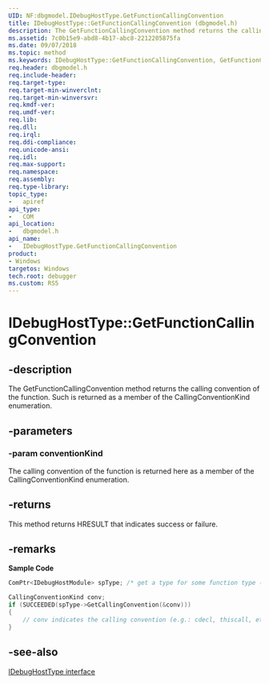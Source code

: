 ```yaml
---
UID: NF:dbgmodel.IDebugHostType.GetFunctionCallingConvention
title: IDebugHostType::GetFunctionCallingConvention (dbgmodel.h)
description: The GetFunctionCallingConvention method returns the calling convention of the function. Such is returned as a member of the CallingConventionKind enumeration. 
ms.assetid: 7c0b15e9-abd8-4b17-abc8-2212205875fa
ms.date: 09/07/2018
ms.topic: method
ms.keywords: IDebugHostType::GetFunctionCallingConvention, GetFunctionCallingConvention, IDebugHostType.GetFunctionCallingConvention, IDebugHostType::GetFunctionCallingConvention, IDebugHostType.GetFunctionCallingConvention
req.header: dbgmodel.h
req.include-header:
req.target-type:
req.target-min-winverclnt:
req.target-min-winversvr:
req.kmdf-ver:
req.umdf-ver:
req.lib:
req.dll:
req.irql: 
req.ddi-compliance:
req.unicode-ansi:
req.idl:
req.max-support:
req.namespace:
req.assembly:
req.type-library: 
topic_type: 
-	apiref
api_type: 
-	COM
api_location: 
-	dbgmodel.h
api_name: 
-	IDebugHostType.GetFunctionCallingConvention
product:
- Windows
targetos: Windows
tech.root: debugger
ms.custom: RS5
---
```


# IDebugHostType::GetFunctionCallingConvention


## -description

The GetFunctionCallingConvention method returns the calling convention of the function. Such is returned as a member of the CallingConventionKind enumeration. 

## -parameters

### -param conventionKind
The calling convention of the function is returned here as a member of the CallingConventionKind enumeration.



## -returns
This method returns HRESULT that indicates success or failure.

## -remarks

**Sample Code**

```cpp
ComPtr<IDebugHostModule> spType; /* get a type for some function type (see FindTypeByName) */

CallingConventionKind conv;
if (SUCCEEDED(spType->GetCallingConvention(&conv)))
{
    // conv indicates the calling convention (e.g.: cdecl, thiscall, etc...)
}
```

## -see-also

[IDebugHostType interface](nn-dbgmodel-idebughosttype.md)
